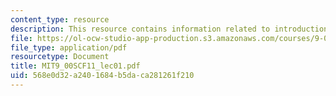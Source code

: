 ```yaml
---
content_type: resource
description: This resource contains information related to introduction to psychology.
file: https://ol-ocw-studio-app-production.s3.amazonaws.com/courses/9-00sc-introduction-to-psychology-fall-2011/568e0d32a2401684b5daca281261f210_MIT9_00SCF11_lec01.pdf
file_type: application/pdf
resourcetype: Document
title: MIT9_00SCF11_lec01.pdf
uid: 568e0d32-a240-1684-b5da-ca281261f210
---
```

